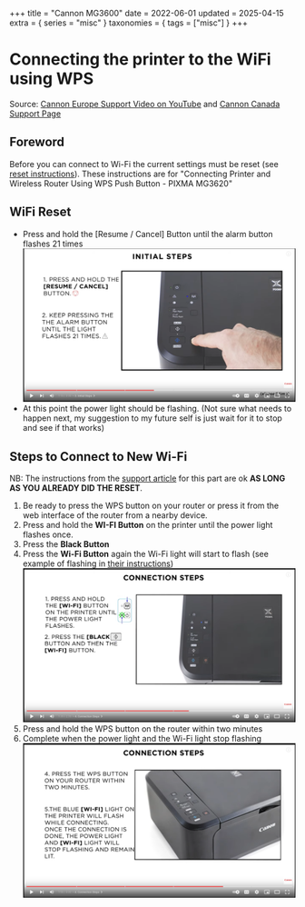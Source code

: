 +++
title = "Cannon MG3600"
date = 2022-06-01
updated = 2025-04-15
extra = { series = "misc" }
taxonomies = { tags = ["misc"] }
+++

# Connecting the printer to the WiFi using WPS

Source: [Cannon Europe Support Video on YouTube](https://www.youtube.com/watch?v=TWZ-tDtonYI) and [Cannon Canada Support Page][support_article]

## Foreword

Before you can connect to Wi-Fi the current settings must be reset (see [reset instructions](#wifi-reset)).
These instructions are for "Connecting Printer and Wireless Router Using WPS Push Button - PIXMA MG3620"

## WiFi Reset

- Press and hold the [Resume / Cancel] Button until the alarm button flashes 21 times\
  ![Reset](1.png)
- At this point the power light should be flashing. (Not sure what needs to happen next, my suggestion to my future self is just wait for it to stop and see if that works)

## Steps to Connect to New Wi-Fi

NB: The instructions from the [support article][support_article] for this part are ok **AS LONG AS YOU ALREADY DID THE RESET**.

1. Be ready to press the WPS button on your router or press it from the web interface of the router from a nearby device.
1. Press and hold the **WI-FI Button** on the printer until the power light flashes once.
1. Press the **Black Button**
1. Press the **Wi-Fi Button** again the Wi-Fi light will start to flash (see example of flashing in [their instructions][support_article])\
   ![Ready to pair](2.png)
1. Press and hold the WPS button on the router within two minutes
1. Complete when the power light and the Wi-Fi light stop flashing\
   ![Connect](3.png)

[support_article]: https://canoncanada.custhelp.com/app/answers/answer_view/a_id/1036193/session/L2F2LzEvdGltZS8xNzM0Mzc3Mzg4L2dlbi8xNzM0Mzc3Mzg4L3NpZC9mVWNkT0ZiVzUlN0VtaWxhb3NSbnJXczFxQ0ozOEpzdlVoMHJJbktRQXl5aXdGV0dYWERwV1oya29aVkU4dzdQcFZ1YkZWX0dLJTdFYl9ocVN1dmxRUGN5Slc5MkpNTUxoN1lEZjFsRDdXUjZDNEE5MzVqbFFsQUVGUTdnJTIxJTIx
